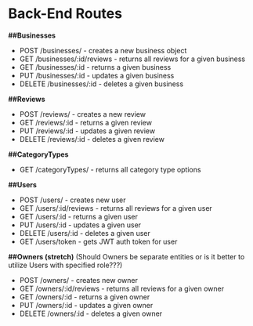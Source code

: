 # Back-End Routes

**##Businesses**

* POST /businesses/ - creates a new business object
* GET /businesses/:id/reviews - returns all reviews for a given business
* GET /businesses/:id - returns a given business
* PUT /businesses/:id - updates a given business
* DELETE /businesses/:id - deletes a given business
 
**##Reviews**
 
* POST /reviews/ - creates a new review
* GET /reviews/:id - returns a given review
* PUT /reviews/:id - updates a given review
* DELETE /reviews/:id - deletes a given review
 
**##CategoryTypes**
 
* GET /categoryTypes/ - returns all category type options
 
**##Users**
 
* POST /users/ - creates new user
* GET /users/:id/reviews - returns all reviews for a given user
* GET /users/:id - returns a given user
* PUT /users/:id - updates a given user
* DELETE /users/:id - deletes a given user
* GET /users/token - gets JWT auth token for user

**##Owners (stretch)**
(Should Owners be separate entities or is it better to utilize Users with specified role???)

* POST /owners/ - creates new owner
* GET /owners/:id/reviews - returns all reviews for a given owner
* GET /owners/:id - returns a given owner
* PUT /owners/:id - updates a given owner
* DELETE /owners/:id - deletes a given owner